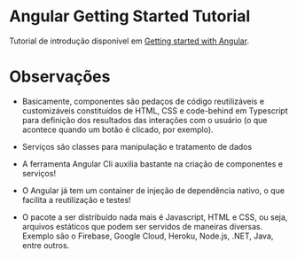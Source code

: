 # Angular Getting Started Tutorial
Tutorial de introdução disponível em [Getting started with Angular](https://angular.io/start#getting-started-with-angular).

# Observações
- Basicamente, componentes são pedaços de código reutilizáveis e customizáveis constituídos de HTML, CSS e code-behind em Typescript para definição dos resultados das interações com o usuário (o que acontece quando um botão é clicado, por exemplo).

- Serviços são classes para manipulação e tratamento de dados 

- A ferramenta Angular Cli auxilia bastante na criação de componentes e serviços!

- O Angular já tem um container de injeção de dependência nativo, o que facilita a reutilização e testes!

- O pacote a ser distribuído nada mais é Javascript, HTML e CSS, ou seja, arquivos estáticos que podem ser servidos de maneiras diversas. Exemplo são o Firebase, Google Cloud, Heroku, Node.js, .NET, Java, entre outros.